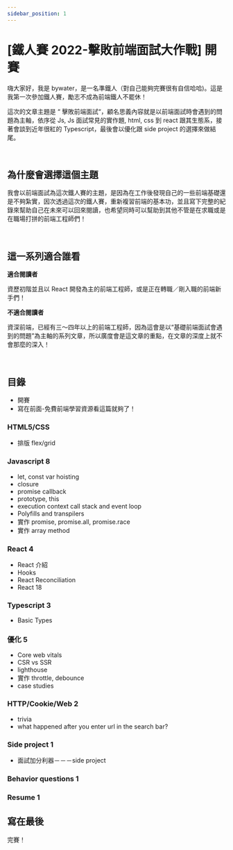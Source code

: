 ```yaml
---
sidebar_position: 1
---
```


# [鐵人賽 2022-擊敗前端面試大作戰] 開賽

嗨大家好，我是 bywater，是一名準鐵人（對自己能夠完賽很有自信哈哈)。這是我第一次參加鐵人賽，勵志不成為前端鐵人不罷休！

這次的文章主題是 “ 擊敗前端面試“，顧名思義內容就是以前端面試時會遇到的問題為主軸，依序從 Js, Js 面試常見的實作題, html, css 到 react 跟其生態系，接著會談到近年很紅的 Typescript，最後會以優化跟 side project 的選擇來做結尾。

&nbsp;

## 為什麼會選擇這個主題

我會以前端面試為這次鐵人賽的主題，是因為在工作後發現自己的一些前端基礎還是不夠紮實，因次透過這次的鐵人賽，重新複習前端的基本功，並且寫下完整的紀錄來幫助自己在未來可以回來閱讀，也希望同時可以幫助到其他不管是在求職或是在職場打拼的前端工程師們！

&nbsp;

## 這一系列適合誰看

**適合閱讀者**

資歷初階並且以 React 開發為主的前端工程師，或是正在轉職／剛入職的前端新手們！

**不適合閱讀者**

資深前端，已經有三～四年以上的前端工程師，因為這會是以“基礎前端面試會遇到的問題”為主軸的系列文章，所以廣度會是這文章的重點，在文章的深度上就不會那麼的深入！

&nbsp;

## 目錄

- 開賽
- 寫在前面-免費前端學習資源看這篇就夠了！

### HTML5/CSS

- 排版 flex/grid

### Javascript 8

- let, const var hoisting
- closure
- promise callback
- prototype, this
- execution context call stack and event loop
- Polyfills and transpilers
- 實作 promise, promise.all, promise.race
- 實作 array method

### React 4

- React 介紹
- Hooks
- React Reconciliation
- React 18

### Typescript 3

- Basic Types

### 優化 5

- Core web vitals
- CSR vs SSR
- lighthouse
- 實作 throttle, debounce
- case studies

### HTTP/Cookie/Web 2

- trivia
- what happened after you enter url in the search bar?

### Side project 1

- 面試加分利器－－－side project

### Behavior questions 1

### Resume 1

## 寫在最後

完賽！
